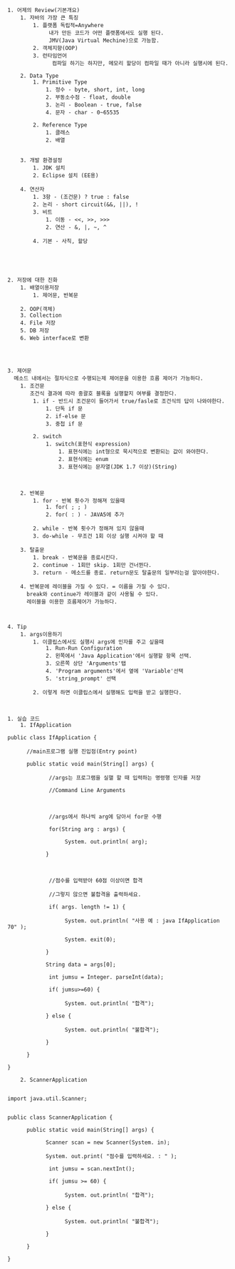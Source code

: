 
	1. 어제의 Review(기본개요)
		1. 자바의 가장 큰 특징
			1. 플랫폼 독립적=Anywhere
        		 내가 만든 코드가 어떤 플랫폼에서도 실행 된다.
        		 JMV(Java Virtual Mechine)으로 가능함.
			2. 객체지향(OOP)
			3. 런타임언어
        		  컴파일 하기는 하지만, 메모리 할당이 컴파일 때가 아니라 실행시에 된다.

		2. Data Type
			1. Primitive Type
				1. 정수 - byte, short, int, long
				2. 부동소수점 - float, double
				3. 논리 - Boolean - true, false
				4. 문자 - char - 0~65535

			2. Reference Type
				1. 클래스
				2. 배열


		3. 개발 환경설정
			1. JDK 설치
			2. Eclipse 설치 (EE용)

		4. 연산자
			1. 3항 - (조건문) ? true : false
			2. 논리 - short circuit(&&, ||), !
			3. 비트
				1. 이동 - <<, >>, >>>
				2. 연산 - &, |, ~, ^

			4. 기본 - 사칙, 할당





	2. 저장에 대한 진화
		1. 배열이용저장
			1. 제어문, 반복문

		2. OOP(객체)
		3. Collection
		4. File 저장
		5. DB 저장
		6. Web interface로 변환




	3. 제어문
	  메소드 내에서는 절차식으로 수행되는제 제어문을 이용한 흐름 제어가 가능하다.
		1. 조건문
		   조건식 결과에 따라 중괄호 블록을 실행할지 여부를 결정한다.
			1. if - 반드시 조건문이 들어가서 true/fasle로 조건식의 답이 나와야한다.
				1. 단독 if 문
				2. if-else 문
				3. 중첩 if 문

			2. switch
				1. switch(표현식 expression)
					1. 표현식에는 int형으로 묵시적으로 변환되는 값이 와야한다.
					2. 표현식에는 enum
					3. 표현식에는 문자열(JDK 1.7 이상)(String)



		2. 반복문
			1. for - 반복 횟수가 정해져 있을때
				1. for( ; ; )
				2. for( : ) - JAVA5에 추가

			2. while - 반복 횟수가 정해져 있지 않을때
			3. do-while - 무조건 1회 이상 실행 시켜야 할 때

		3. 탈출문
			1. break - 반복문을 종료시킨다.
			2. continue - 1회만 skip. 1회만 건너뛴다.
			3. return - 메소드를 종료. return문도 탈출문의 일부라는걸 알아야한다.

		4. 반복문에 레이블을 가질 수 있다. = 이름을 가질 수 있다.
		  break와 continue가 레이블과 같이 사용될 수 있다.
		  레이블을 이용한 흐름제어가 가능하다.



	4. Tip
		1. args이용하기
			1. 이클립스에서도 실행시 args에 인자를 주고 싶을때
				1. Run-Run Configuration
				2. 왼쪽에서 'Java Application'에서 실행할 항목 선택.
				3. 오른쪽 상단 'Arguments'탭
				4. 'Program arguments'에서 옆에 'Variable'선택
				5. 'string_prompt' 선택

			2. 이렇게 하면 이클립스에서 실행해도 입력을 받고 실행한다.



	1. 실습 코드
		1. IfApplication

```
public class IfApplication {

      //main프로그램 실행 진입점(Entry point)

      public static void main(String[] args) {

             //args는 프로그램을 실핼 할 때 입력하는 명령행 인자를 저장

             //Command Line Arguments

            

             //args에서 하나씩 arg에 담아서 for문 수행

             for(String arg : args) {

                  System. out.println( arg);

            }

            

             //점수를 입력받아 60점 이상이면 합격

             //그렇지 않으면 불합격을 출력하세요.

             if( args. length != 1) {

                  System. out.println( "사용 예 : java IfApplication 70" );

                  System. exit(0);

            }

            String data = args[0];

             int jumsu = Integer. parseInt(data);

             if( jumsu>=60) {

                  System. out.println( "합격");

            } else {

                  System. out.println( "불합격");

            }

      }

}
```
		2. ScannerApplication
```

import java.util.Scanner;


public class ScannerApplication {

      public static void main(String[] args) {

            Scanner scan = new Scanner(System. in);

            System. out.print( "점수를 입력하세요. : " );

             int jumsu = scan.nextInt();

             if( jumsu >= 60) {

                  System. out.println( "합격");

            } else {

                  System. out.println( "불합격");

            }

      }

}

```


